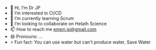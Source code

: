 - 👋 Hi, I’m Dr JP
- 👀 I’m interested in CI/CD
- 🌱 I’m currently learning Scrum
- 💞️ I’m looking to collaborate on Helath Science
- 📫 How to reach me empri.jp@gmail.com
- 😄 Pronouns: ...
- ⚡ Fun fact: You can use water but can't produce water, Save Water

<!---
scrumjp/scrumjp is a ✨ special ✨ repository because its `README.md` (this file) appears on your GitHub profile.
You can click the Preview link to take a look at your changes.
--->
